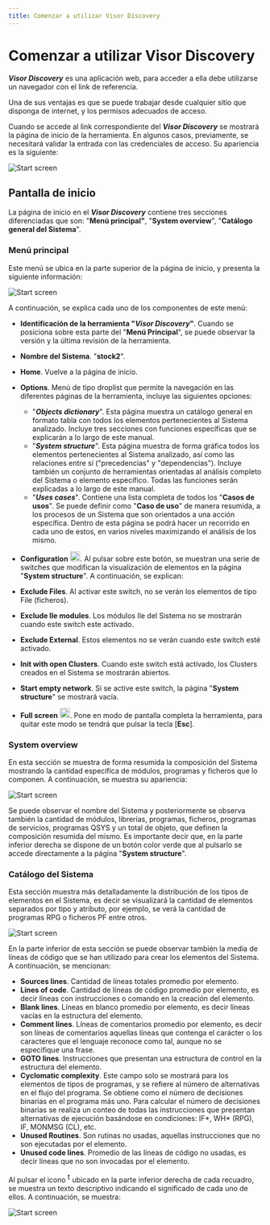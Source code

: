 ```yaml
---
title: Comenzar a utilizar Visor Discovery
---
```


<h1>Comenzar a utilizar Visor Discovery</h1>

**_Visor Discovery_** es una aplicación web, para acceder a ella debe utilizarse un navegador con el link de referencia.

Una de sus ventajas es que se puede trabajar desde cualquier sitio que disponga de internet, y los permisos adecuados de acceso.

Cuando se accede al link correspondiente del **_Visor Discovery_** se mostrará la página de inicio de la herramienta. En algunos casos, previamente, se necesitará validar la entrada con las credenciales de acceso. Su apariencia es la siguiente:

![Start screen](/001.jpg)

## Pantalla de inicio

La página de inicio en el **_Visor Discovery_** contiene tres secciones diferenciadas que son: "**Menú principal"**, "**System overview**", "**Catálogo general del Sistema**".

### Menú principal

Este menú se ubica en la parte superior de la página de inicio, y presenta la siguiente información:

![Start screen](/002.jpg)

A continuación, se explica cada uno de los componentes de este menú:

*   **Identificación de la herramienta "_Visor Discovery_"**. Cuando se posiciona sobre esta parte del "**Menú Principal**", se puede observar la versión y la última revisión de la herramienta.
*   **Nombre del Sistema**. "**stock2**".
*   **Home**. Vuelve a la página de inicio.
*   **Options**. Menú de tipo droplist que permite la navegación en las diferentes páginas de la herramienta, incluye las siguientes opciones:
    *   "**_Objects dictionary_**". Esta página muestra un catálogo general en formato tabla con todos los elementos pertenecientes al Sistema analizado. Incluye tres secciones con funciones específicas que se explicarán a lo largo de este manual.
    *   "**_System structure_**". Esta página muestra de forma gráfica todos los elementos pertenecientes al Sistema analizado, así como las relaciones entre sí ("precedencias" y "dependencias"). Incluye también un conjunto de herramientas orientadas al análisis completo del Sistema o elemento específico. Todas las funciones serán explicadas a lo largo de este manual.
    *   "**_Uses cases_**". Contiene una lista completa de todos los "**Casos de usos**". Se puede definir como "**Caso de uso**" de manera resumida, a los procesos de un Sistema que son orientados a una acción específica. Dentro de esta página se podrá hacer un recorrido en cada uno de estos, en varios niveles maximizando el análisis de los mismo.
*   **Configuration** <img src="/ico/001.png" alt="engranaje" width="20" height="20">. Al pulsar sobre este botón, se muestran una serie de switches que modifican la visualización de elementos en la página "**System structure**". A continuación, se explican:

*   **Exclude Files**. Al activar este switch, no se verán los elementos de tipo File (ficheros).
*   **Exclude Ile modules**. Los módulos Ile del Sistema no se mostrarán cuando este switch este activado.
*   **Exclude External**. Estos elementos no se verán cuando este switch esté activado.
*   **Init with open Clusters**. Cuando este switch está activado, los Clusters creados en el Sistema se mostrarán abiertos.
*   **Start empty network**. Si se active este switch, la página "**System structure**" se mostrará vacía.

*   **Full screen** <img src="/ico/002.png" alt="" width="20" height="20">. Pone en modo de pantalla completa la herramienta, para quitar este modo se tendrá que pulsar la tecla [**Esc**].

### System overview

En esta sección se muestra de forma resumida la composición del Sistema mostrando la cantidad específica de módulos, programas y ficheros que lo componen. A continuación, se muestra su apariencia:

![Start screen](/003.jpg)

Se puede observar el nombre del Sistema y posteriormente se observa también la cantidad de módulos, librerías, programas, ficheros, programas de servicios, programas QSYS y un total de objeto, que definen la composición resumida del mismo. Es importante decir que, en la parte inferior derecha se dispone de un botón color verde que al pulsarlo se accede directamente a la página "**System structure**".

### Catálogo del Sistema

Esta sección muestra más detalladamente la distribución de los tipos de elementos en el Sistema, es decir se visualizará la cantidad de elementos separados por tipo y atributo, por ejemplo, se verá la cantidad de programas RPG o ficheros PF entre otros.

![Start screen](/004.jpg)

En la parte inferior de esta sección se puede observar también la media de líneas de código que se han utilizado para crear los elementos del Sistema. A continuación, se mencionan:

*   **Sources lines**. Cantidad de líneas totales promedio por elemento.
*   **Lines of code**. Cantidad de líneas de código promedio por elemento, es decir líneas con instrucciones o comando en la creación del elemento.
*   **Blank lines**. Líneas en blanco promedio por elemento, es decir líneas vacías en la estructura del elemento.
*   **Comment lines**. Líneas de comentarios promedio por elemento, es decir son líneas de comentarios aquellas líneas que contenga el carácter o los caracteres que el lenguaje reconoce como tal, aunque no se especifique una frase.
*   **GOTO lines**. Instrucciones que presentan una estructura de control en la estructura del elemento.
*   **Cyclomatic complexity**. Este campo solo se mostrará para los elementos de tipos de programas, y se refiere al número de alternativas en el flujo del programa. Se obtiene como el número de decisiones binarias en el programa más uno. Para calcular el número de decisiones binarias se realiza un conteo de todas las instrucciones que presentan alternativas de ejecución basándose en condiciones: IF*, WH* (RPG), IF, MONMSG (CL), etc.
*   **Unused Routines**. Son rutinas no usadas, aquellas instrucciones que no son ejecutadas por el elemento.
*   **Unused code lines**. Promedio de las líneas de código no usadas, es decir líneas que no son invocadas por el elemento.

Al pulsar el icono <img src="/ico/003.png" alt="tres puntos" width="5" height="20"> ubicado en la parte inferior derecha de cada recuadro, se muestra un texto descriptivo indicando el significado de cada uno de ellos. A continuación, se muestra:

![Start screen](/005.jpg)

